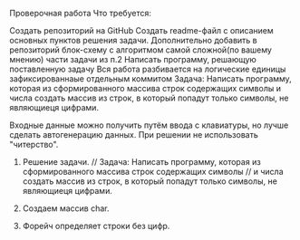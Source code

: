 Проверочная работа
Что требуется:

Создать репозиторий на GitHub
Создать readme-файл c описанием основных пунктов решения задачи.
Дополнительно добавить в репозиторий блок-схему с алгоритмом самой сложной(по вашему мнению) части задачи из п.2
Написать программу, решающую поставленную задачу
Вся работа разбивается на логические единицы зафиксированнаые отдельным коммитом
Задача: Написать программу, которая из сформированного массива строк содержащих символы и числа создать массив из строк, в который попадут только символы, не являющиеця цифрами.

Входные данные можно получить путём ввода с клавиатуры, но лучше сделать автогенерацию данных. При решении не использовать "читерство".

1. Решение задачи. 
// Задача: Написать программу, которая из сформированного массива строк содержащих символы 
// и числа создать массив из строк, в который попадут только символы, не являющиеця цифрами.

2. Создаем массив char.

3. Форейч определяет строки без цифр.

